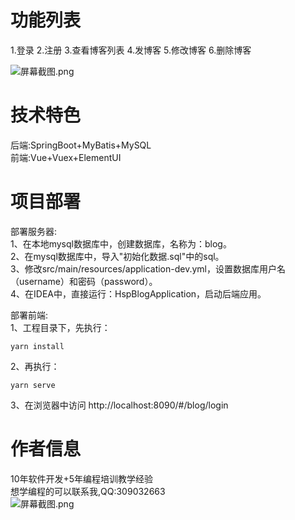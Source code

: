 # 功能列表
1.登录
2.注册
3.查看博客列表
4.发博客
5.修改博客
6.删除博客

![](https://images.gitee.com/uploads/images/2021/0814/204622_af94aeef_1013055.png "屏幕截图.png")

# 技术特色  
后端:SpringBoot+MyBatis+MySQL  
前端:Vue+Vuex+ElementUI   

# 项目部署 
部署服务器:  
1、在本地mysql数据库中，创建数据库，名称为：blog。   
2、在mysql数据库中，导入"初始化数据.sql"中的sql。  
3、修改src/main/resources/application-dev.yml，设置数据库用户名（username）和密码（password）。  
4、在IDEA中，直接运行：HspBlogApplication，启动后端应用。

部署前端:  
1、工程目录下，先执行：
```
yarn install
```
2、再执行：
```
yarn serve
```
3、在浏览器中访问
http://localhost:8090/#/blog/login


# 作者信息  
10年软件开发+5年编程培训教学经验  
想学编程的可以联系我,QQ:309032663  
![](https://images.gitee.com/uploads/images/2021/0814/204456_01b7d0dd_1013055.png "屏幕截图.png")